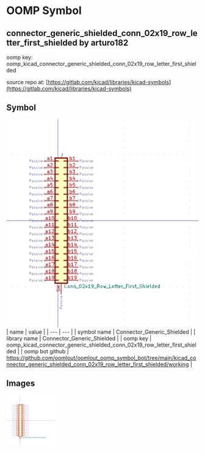 # OOMP Symbol  
## connector_generic_shielded_conn_02x19_row_letter_first_shielded  by arturo182  
  
oomp key: oomp_kicad_connector_generic_shielded_conn_02x19_row_letter_first_shielded  
  
source repo at: [https://gitlab.com/kicad/libraries/kicad-symbols](https://gitlab.com/kicad/libraries/kicad-symbols)  
## Symbol  
  
[![working.png](working_600.png)](working.png)  
| name | value | 
| --- | --- | 
| symbol name | Connector_Generic_Shielded | 
| library name | Connector_Generic_Shielded | 
| oomp key | oomp_kicad_connector_generic_shielded_conn_02x19_row_letter_first_shielded | 
| oomp bot github | https://github.com/oomlout/oomlout_oomp_symbol_bot/tree/main/kicad_connector_generic_shielded_conn_02x19_row_letter_first_shielded/working | 
## Images  
  
[![working.png](working_140.png)](working.png)  
